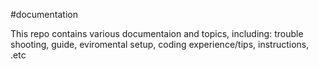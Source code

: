 #documentation

This repo contains various documentaion and topics, including:
trouble shooting, guide, eviromental setup, coding experience/tips, instructions, .etc
